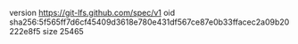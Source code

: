 version https://git-lfs.github.com/spec/v1
oid sha256:5f565ff7d6cf45409d3618e780e431df567ce87e0b33ffacec2a09b20222e8f5
size 25465

